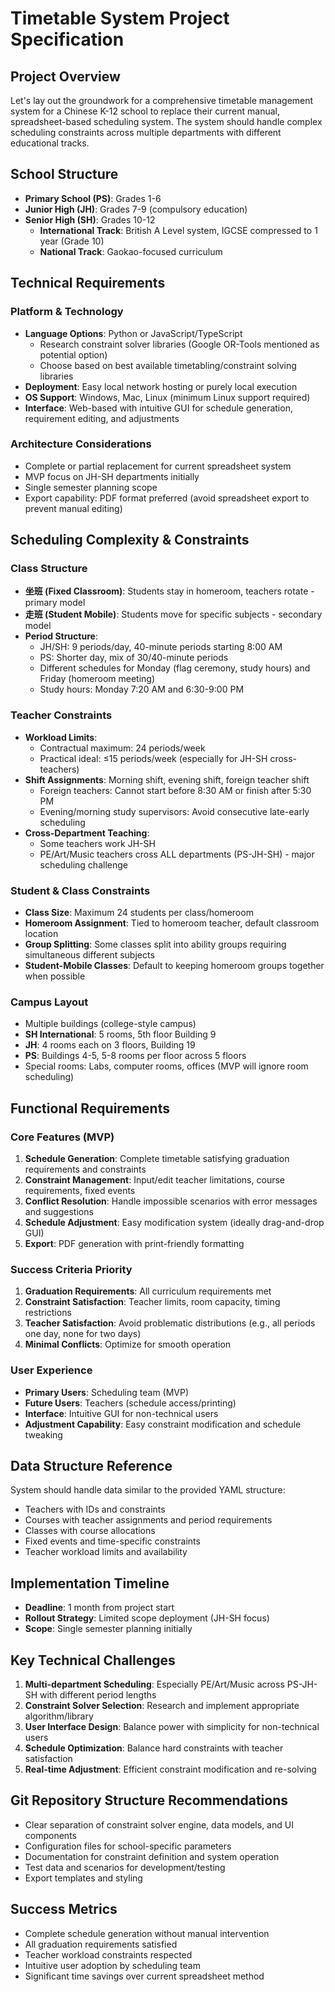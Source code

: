 # Timetable System Project Specification

## Project Overview
Let's lay out the groundwork for a comprehensive timetable management system for a Chinese K-12 school to replace their current manual, spreadsheet-based scheduling system. The system should handle complex scheduling constraints across multiple departments with different educational tracks.

## School Structure
- **Primary School (PS)**: Grades 1-6
- **Junior High (JH)**: Grades 7-9 (compulsory education)
- **Senior High (SH)**: Grades 10-12
  - **International Track**: British A Level system, IGCSE compressed to 1 year (Grade 10)
  - **National Track**: Gaokao-focused curriculum

## Technical Requirements

### Platform & Technology
- **Language Options**: Python or JavaScript/TypeScript
  - Research constraint solver libraries (Google OR-Tools mentioned as potential option)
  - Choose based on best available timetabling/constraint solving libraries
- **Deployment**: Easy local network hosting or purely local execution
- **OS Support**: Windows, Mac, Linux (minimum Linux support required)
- **Interface**: Web-based with intuitive GUI for schedule generation, requirement editing, and adjustments

### Architecture Considerations
- Complete or partial replacement for current spreadsheet system
- MVP focus on JH-SH departments initially
- Single semester planning scope
- Export capability: PDF format preferred (avoid spreadsheet export to prevent manual editing)

## Scheduling Complexity & Constraints

### Class Structure
- **坐班 (Fixed Classroom)**: Students stay in homeroom, teachers rotate - primary model
- **走班 (Student Mobile)**: Students move for specific subjects - secondary model
- **Period Structure**:
  - JH/SH: 9 periods/day, 40-minute periods starting 8:00 AM
  - PS: Shorter day, mix of 30/40-minute periods
  - Different schedules for Monday (flag ceremony, study hours) and Friday (homeroom meeting)
  - Study hours: Monday 7:20 AM and 6:30-9:00 PM

### Teacher Constraints
- **Workload Limits**: 
  - Contractual maximum: 24 periods/week
  - Practical ideal: ≤15 periods/week (especially for JH-SH cross-teachers)
- **Shift Assignments**: Morning shift, evening shift, foreign teacher shift
  - Foreign teachers: Cannot start before 8:30 AM or finish after 5:30 PM
  - Evening/morning study supervisors: Avoid consecutive late-early scheduling
- **Cross-Department Teaching**: 
  - Some teachers work JH-SH
  - PE/Art/Music teachers cross ALL departments (PS-JH-SH) - major scheduling challenge

### Student & Class Constraints
- **Class Size**: Maximum 24 students per class/homeroom
- **Homeroom Assignment**: Tied to homeroom teacher, default classroom location
- **Group Splitting**: Some classes split into ability groups requiring simultaneous different subjects
- **Student-Mobile Classes**: Default to keeping homeroom groups together when possible

### Campus Layout
- Multiple buildings (college-style campus)
- **SH International**: 5 rooms, 5th floor Building 9
- **JH**: 4 rooms each on 3 floors, Building 19  
- **PS**: Buildings 4-5, 5-8 rooms per floor across 5 floors
- Special rooms: Labs, computer rooms, offices (MVP will ignore room scheduling)

## Functional Requirements

### Core Features (MVP)
1. **Schedule Generation**: Complete timetable satisfying graduation requirements and constraints
2. **Constraint Management**: Input/edit teacher limitations, course requirements, fixed events
3. **Conflict Resolution**: Handle impossible scenarios with error messages and suggestions
4. **Schedule Adjustment**: Easy modification system (ideally drag-and-drop GUI)
5. **Export**: PDF generation with print-friendly formatting

### Success Criteria Priority
1. **Graduation Requirements**: All curriculum requirements met
2. **Constraint Satisfaction**: Teacher limits, room capacity, timing restrictions
3. **Teacher Satisfaction**: Avoid problematic distributions (e.g., all periods one day, none for two days)
4. **Minimal Conflicts**: Optimize for smooth operation

### User Experience
- **Primary Users**: Scheduling team (MVP)
- **Future Users**: Teachers (schedule access/printing)
- **Interface**: Intuitive GUI for non-technical users
- **Adjustment Capability**: Easy constraint modification and schedule tweaking

## Data Structure Reference
System should handle data similar to the provided YAML structure:
- Teachers with IDs and constraints
- Courses with teacher assignments and period requirements
- Classes with course allocations
- Fixed events and time-specific constraints
- Teacher workload limits and availability

## Implementation Timeline
- **Deadline**: 1 month from project start
- **Rollout Strategy**: Limited scope deployment (JH-SH focus)
- **Scope**: Single semester planning initially

## Key Technical Challenges
1. **Multi-department Scheduling**: Especially PE/Art/Music across PS-JH-SH with different period lengths
2. **Constraint Solver Selection**: Research and implement appropriate algorithm/library
3. **User Interface Design**: Balance power with simplicity for non-technical users
4. **Schedule Optimization**: Balance hard constraints with teacher satisfaction
5. **Real-time Adjustment**: Efficient constraint modification and re-solving

## Git Repository Structure Recommendations
- Clear separation of constraint solver engine, data models, and UI components
- Configuration files for school-specific parameters
- Documentation for constraint definition and system operation
- Test data and scenarios for development/testing
- Export templates and styling

## Success Metrics
- Complete schedule generation without manual intervention
- All graduation requirements satisfied
- Teacher workload constraints respected
- Intuitive user adoption by scheduling team
- Significant time savings over current spreadsheet method
